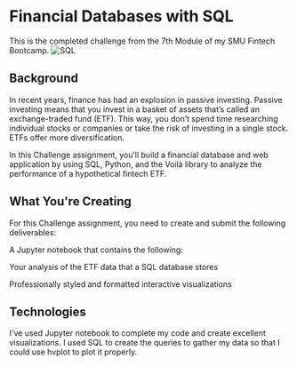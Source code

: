 # Financial Databases with SQL
This is the completed challenge from the 7th Module of my SMU Fintech Bootcamp.
![SQL](https://devcount.com/wp-content/uploads/2021/11/15-Best-SQL-Courses-and-Certifications-to-Take-in-2021-1024x536.jpg)

## Background
In recent years, finance has had an explosion in passive investing. Passive investing means that you invest in a basket of assets that’s called an exchange-traded fund (ETF). This way, you don’t spend time researching individual stocks or companies or take the risk of investing in a single stock. ETFs offer more diversification.

In this Challenge assignment, you’ll build a financial database and web application by using SQL, Python, and the Voilà library to analyze the performance of a hypothetical fintech ETF.

## What You're Creating
For this Challenge assignment, you need to create and submit the following deliverables:

A Jupyter notebook that contains the following:

Your analysis of the ETF data that a SQL database stores

Professionally styled and formatted interactive visualizations

## Technologies
I've used Jupyter notebook to complete my code and create excellent visualizations. I used SQL to create the queries to gather my data so that I could use hvplot to plot it properly. 
